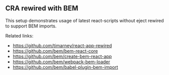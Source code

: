 ## CRA rewired with BEM

This setup demonstrates usage of latest react-scripts without eject rewired to support BEM imports.

Related links:
* https://github.com/timarney/react-app-rewired
* https://github.com/bem/bem-react-core
* https://github.com/bem/create-bem-react-app
* https://github.com/bem/webpack-bem-loader
* https://github.com/bem/babel-plugin-bem-import

